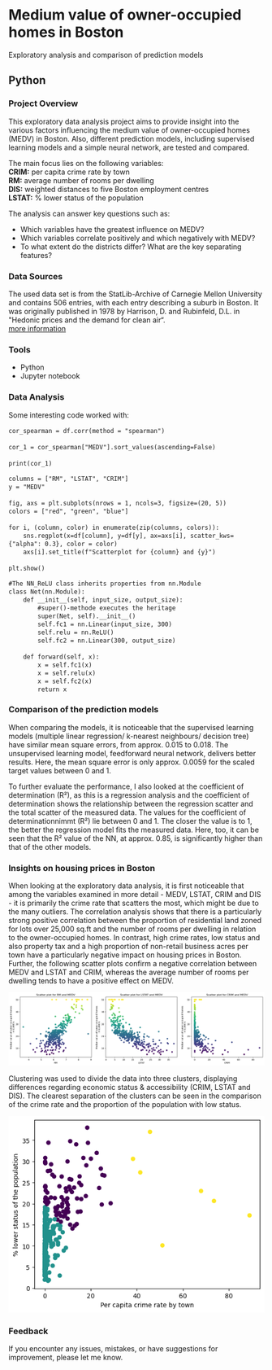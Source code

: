 # Medium value of owner-occupied homes in Boston 
Exploratory analysis and comparison of prediction models
## Python
### Project Overview
This exploratory data analysis project aims to provide insight into the various factors influencing the medium value of owner-occupied homes (MEDV) in Boston. Also, different prediction models, including supervised learning models and a simple neural network, are tested and compared.

The main focus lies on the following variables:  
**CRIM:** per capita crime rate by town  
**RM:** average number of rooms per dwelling  
**DIS:** weighted distances to five Boston employment centres  
**LSTAT:** % lower status of the population

The analysis can answer key questions such as:
- Which variables have the greatest influence on MEDV?
- Which variables correlate positively and which negatively with MEDV?
- To what extent do the districts differ? What are the key separating features?

### Data Sources
The used data set is from the StatLib-Archive of Carnegie Mellon University and contains 506 entries, with each entry describing a suburb in Boston. It was originally
published in 1978 by Harrison, D. and Rubinfeld, D.L. in "Hedonic prices and the demand for clean air“.  
[more information](http://lib.stat.cmu.edu/datasets/boston)

### Tools
- Python
- Jupyter notebook


### Data Analysis
Some interesting code worked with:
```
cor_spearman = df.corr(method = "spearman")

cor_1 = cor_spearman["MEDV"].sort_values(ascending=False)

print(cor_1)
```
```
columns = ["RM", "LSTAT", "CRIM"]
y = "MEDV"

fig, axs = plt.subplots(nrows = 1, ncols=3, figsize=(20, 5))
colors = ["red", "green", "blue"]

for i, (column, color) in enumerate(zip(columns, colors)):
    sns.regplot(x=df[column], y=df[y], ax=axs[i], scatter_kws={"alpha": 0.3}, color = color)
    axs[i].set_title(f"Scatterplot for {column} and {y}")

plt.show()
```
```
#The NN_ReLU class inherits properties from nn.Module
class Net(nn.Module):
    def __init__(self, input_size, output_size):
        #super()-methode executes the heritage
        super(Net, self).__init__()
        self.fc1 = nn.Linear(input_size, 300)
        self.relu = nn.ReLU()
        self.fc2 = nn.Linear(300, output_size)

    def forward(self, x):
        x = self.fc1(x)
        x = self.relu(x)
        x = self.fc2(x)
        return x
```

### Comparison of the prediction models
When comparing the models, it is noticeable that the supervised learning models (multiple linear regression/ k-nearest neighbours/ decision tree) have similar mean square errors, from approx. 0.015 to 0.018. The unsupervised learning model, feedforward neural network, delivers better results. Here, the mean square error is only approx. 0.0059 for the scaled target values between 0 and 1.

To further evaluate the performance, I also looked at the coefficient of determination (R²), as this is a regression analysis and the coefficient of determination shows the relationship between the regression scatter and the total scatter of the measured data. The values for the coefficient of determinationnimmt (R²) lie between 0 and 1. The closer the value is to 1, the better the regression model fits the measured data. Here, too, it can be seen that the R² value of the NN, at approx. 0.85, is significantly higher than that of the other models.

### Insights on housing prices in Boston
When looking at the exploratory data analysis, it is first noticeable that among the variables examined in more detail - MEDV, LSTAT, CRIM and DIS - it is primarily the crime rate that scatters the most, which might be due to the many outliers. The correlation analysis shows that there is a particularly strong positive correlation between the proportion of residential land zoned for lots over 25,000 sq.ft and the number of rooms per dwelling in relation to the owner-occupied homes. In contrast, high crime rates, low status and also property tax and a high proportion of non-retail business acres per town have a particularly negative impact on housing prices in Boston. Further, the following scatter plots confirm a negative correlation between MEDV and LSTAT and CRIM, whereas the average number of rooms per dwelling tends to have a positive effect on MEDV.

![Scatterplots](Scatterplots_RM_LSTAT_CRIM.png)

Clustering was used to divide the data into three clusters, displaying differences regarding economic status & accessibility (CRIM, LSTAT and DIS). The clearest separation of the clusters can be seen in the comparison of the crime rate and the proportion of the population with low status.

![Scatterplot](Scatterplot_clusters.png)


### Feedback

If you encounter any issues, mistakes, or have suggestions for improvement, please let me know.
